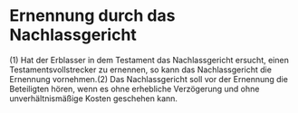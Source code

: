 # Ernennung durch das Nachlassgericht

(1) Hat der Erblasser in dem Testament das Nachlassgericht ersucht, einen Testamentsvollstrecker zu ernennen, so kann das Nachlassgericht die Ernennung vornehmen.(2) Das Nachlassgericht soll vor der Ernennung die Beteiligten hören, wenn es ohne erhebliche Verzögerung und ohne unverhältnismäßige Kosten geschehen kann. 

